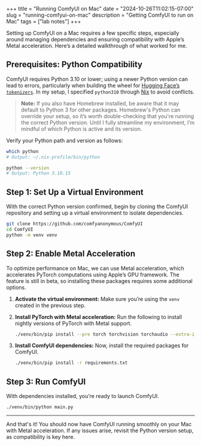 +++
title = "Running ComfyUI on Mac"
date = "2024-10-26T11:02:15-07:00"
slug = "running-comfyui-on-mac"
description = "Getting ComfyUI to run on Mac"
tags = ["lab notes"]
+++

Setting up ComfyUI on a Mac requires a few specific steps, especially around managing dependencies and ensuring compatibility with Apple’s Metal acceleration. Here’s a detailed walkthrough of what worked for me.

## Prerequisites: Python Compatibility

ComfyUI requires Python 3.10 or lower; using a newer Python version can lead to errors, particularly when building the wheel for [Hugging Face’s `tokenizers`](https://github.com/huggingface/tokenizers/issues/1050). In my setup, I specified `python310` through [Nix](https://github.com/ziyunli/nix-home/blob/f973a101f951032db1df73f3e99ca1fb466abf93/home/packages.nix#L42) to avoid conflicts.

> **Note:** If you also have Homebrew installed, be aware that it may default to Python 3 for other packages. Homebrew's Python can override your setup, so it’s worth double-checking that you're running the correct Python version. Until I fully streamline my environment, I’m mindful of which Python is active and its version.

Verify your Python path and version as follows:

```bash
which python
# Output: ~/.nix-profile/bin/python

python --version
# Output: Python 3.10.15
```

## Step 1: Set Up a Virtual Environment

With the correct Python version confirmed, begin by cloning the ComfyUI repository and setting up a virtual environment to isolate dependencies.

```bash
git clone https://github.com/comfyanonymous/ComfyUI
cd ComfyUI
python -m venv venv
```

## Step 2: Enable Metal Acceleration

To optimize performance on Mac, we can use Metal acceleration, which accelerates PyTorch computations using Apple’s GPU framework. The feature is still in beta, so installing these packages requires some additional options.

1. **Activate the virtual environment:** Make sure you’re using the `venv` created in the previous step.
2. **Install PyTorch with Metal acceleration:** Run the following to install nightly versions of PyTorch with Metal support.

    ```bash
    ./venv/bin/pip install --pre torch torchvision torchaudio --extra-index-url https://download.pytorch.org/whl/nightly/cpu
    ```

3. **Install ComfyUI dependencies:** Now, install the required packages for ComfyUI.

    ```bash
    ./venv/bin/pip install -r requirements.txt
    ```

## Step 3: Run ComfyUI

With dependencies installed, you’re ready to launch ComfyUI.

```bash
./venv/bin/python main.py
```

---

And that's it! You should now have ComfyUI running smoothly on your Mac with Metal acceleration. If any issues arise, revisit the Python version setup, as compatibility is key here.
